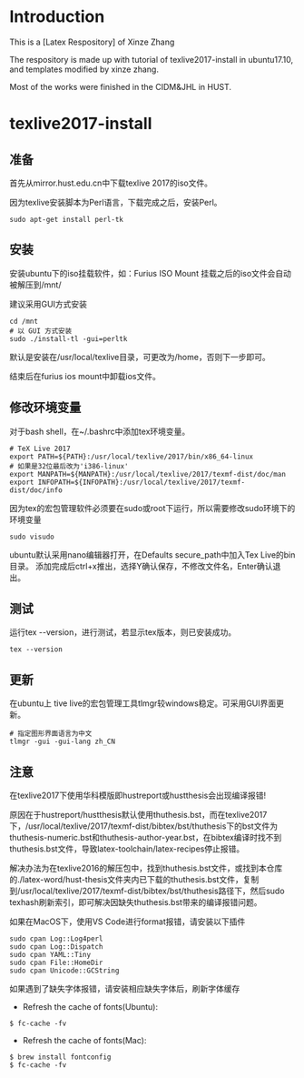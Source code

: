 ﻿# Introduction
This is a [Latex Respository] of Xinze Zhang 

The respository is made up with tutorial of texlive2017-install in ubuntu17.10,
and templates modified by xinze zhang.

Most of the works were finished in the CIDM&JHL in HUST.


# texlive2017-install

## 准备
首先从mirror.hust.edu.cn中下载texlive 2017的iso文件。

因为texlive安装脚本为Perl语言，下载完成之后，安装Perl。
```
sudo apt-get install perl-tk
```
## 安装
安装ubuntu下的iso挂载软件，如：Furius ISO Mount
挂载之后的iso文件会自动被解压到/mnt/

建议采用GUI方式安装
```
cd /mnt
# 以 GUI 方式安装
sudo ./install-tl -gui=perltk
```

默认是安装在/usr/local/texlive目录，可更改为/home，否则下一步即可。

结束后在furius ios mount中卸载ios文件。

## 修改环境变量
对于bash shell，在~/.bashrc中添加tex环境变量。

```
# TeX Live 2017
export PATH=${PATH}:/usr/local/texlive/2017/bin/x86_64-linux
# 如果是32位最后改为'i386-linux'
export MANPATH=${MANPATH}:/usr/local/texlive/2017/texmf-dist/doc/man
export INFOPATH=${INFOPATH}:/usr/local/texlive/2017/texmf-dist/doc/info
```

因为tex的宏包管理软件必须要在sudo或root下运行，所以需要修改sudo环境下的环境变量
```
sudo visudo
```

ubuntu默认采用nano编辑器打开，在Defaults secure_path中加入Tex Live的bin目录。
添加完成后ctrl+x推出，选择Y确认保存，不修改文件名，Enter确认退出。

## 测试
运行tex --version，进行测试，若显示tex版本，则已安装成功。
```
tex --version
```

## 更新

在ubuntu上 tive live的宏包管理工具tlmgr较windows稳定。可采用GUI界面更新。
```
# 指定图形界面语言为中文
tlmgr -gui -gui-lang zh_CN
```

## 注意

在texlive2017下使用华科模版即hustreport或hustthesis会出现编译报错!

原因在于hustreport/hustthesis默认使用thuthesis.bst，而在texlive2017下，/usr/local/texlive/2017/texmf-dist/bibtex/bst/thuthesis下的bst文件为thuthesis-numeric.bst和thuthesis-author-year.bst，在bibtex编译时找不到thuthesis.bst文件，导致latex-toolchain/latex-recipes停止报错。

解决办法为在texlive2016的解压包中，找到thuthesis.bst文件，或找到本仓库的./latex-word/hust-thesis文件夹内已下载的thuthesis.bst文件，复制到/usr/local/texlive/2017/texmf-dist/bibtex/bst/thuthesis路径下，然后sudo texhash刷新索引，即可解决因缺失thuthesis.bst带来的编译报错问题。

如果在MacOS下，使用VS Code进行format报错，请安装以下插件
```
sudo cpan Log::Log4perl
sudo cpan Log::Dispatch
sudo cpan YAML::Tiny
sudo cpan File::HomeDir
sudo cpan Unicode::GCString
```
如果遇到了缺失字体报错，请安装相应缺失字体后，刷新字体缓存
* Refresh the cache of fonts(Ubuntu):
```
$ fc-cache -fv
```
* Refresh the cache of fonts(Mac):
```
$ brew install fontconfig
$ fc-cache -fv
```